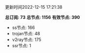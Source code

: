 更新时间2022-12-15 17:21:38

**总订阅: 73**
**总节点: 1156**
**有效节点: 390**
- ss节点: 166
- trojan节点: 48
- v2ray节点: 175
- ssr节点: 1
